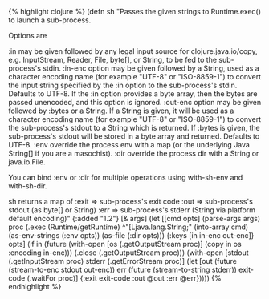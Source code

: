 {% highlight clojure %}
(defn sh
  "Passes the given strings to Runtime.exec() to launch a sub-process.

  Options are

  :in      may be given followed by any legal input source for
           clojure.java.io/copy, e.g. InputStream, Reader, File, byte[],
           or String, to be fed to the sub-process's stdin.
  :in-enc  option may be given followed by a String, used as a character
           encoding name (for example \"UTF-8\" or \"ISO-8859-1\") to
           convert the input string specified by the :in option to the
           sub-process's stdin.  Defaults to UTF-8.
           If the :in option provides a byte array, then the bytes are passed
           unencoded, and this option is ignored.
  :out-enc option may be given followed by :bytes or a String. If a
           String is given, it will be used as a character encoding
           name (for example \"UTF-8\" or \"ISO-8859-1\") to convert
           the sub-process's stdout to a String which is returned.
           If :bytes is given, the sub-process's stdout will be stored
           in a byte array and returned.  Defaults to UTF-8.
  :env     override the process env with a map (or the underlying Java
           String[] if you are a masochist).
  :dir     override the process dir with a String or java.io.File.

  You can bind :env or :dir for multiple operations using with-sh-env
  and with-sh-dir.

  sh returns a map of
    :exit => sub-process's exit code
    :out  => sub-process's stdout (as byte[] or String)
    :err  => sub-process's stderr (String via platform default encoding)"
  {:added "1.2"}
  [& args]
  (let [[cmd opts] (parse-args args)
        proc (.exec (Runtime/getRuntime) 
               ^"[Ljava.lang.String;" (into-array cmd)
               (as-env-strings (:env opts))
               (as-file (:dir opts)))
        {:keys [in in-enc out-enc]} opts]
    (if in
      (future
        (with-open [os (.getOutputStream proc)]
          (copy in os :encoding in-enc)))
      (.close (.getOutputStream proc)))
    (with-open [stdout (.getInputStream proc)
                stderr (.getErrorStream proc)]
      (let [out (future (stream-to-enc stdout out-enc))
            err (future (stream-to-string stderr))
            exit-code (.waitFor proc)]
        {:exit exit-code :out @out :err @err}))))
{% endhighlight %}
